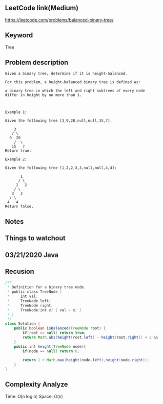 ## LeetCode link(Medium)
https://leetcode.com/problems/balanced-binary-tree/

## Keyword
Tree

## Problem description
```
Given a binary tree, determine if it is height-balanced.

For this problem, a height-balanced binary tree is defined as:

a binary tree in which the left and right subtrees of every node differ in height by no more than 1.

 

Example 1:

Given the following tree [3,9,20,null,null,15,7]:

    3
   / \
  9  20
    /  \
   15   7
Return true.

Example 2:

Given the following tree [1,2,2,3,3,null,null,4,4]:

       1
      / \
     2   2
    / \
   3   3
  / \
 4   4
Return false.
```



## Notes


## Things to watchout

## 03/21/2020 Java
## Recusion
```java
/**
 * Definition for a binary tree node.
 * public class TreeNode {
 *     int val;
 *     TreeNode left;
 *     TreeNode right;
 *     TreeNode(int x) { val = x; }
 * }
 */
class Solution {
    public boolean isBalanced(TreeNode root) {
        if(root == null) return true;
        return Math.abs(height(root.left) - height(root.right)) < 2 && isBalanced(root.left) && isBalanced(root.right);
    }
    public int height(TreeNode node){
        if(node == null) return 0;
        
        return 1 + Math.max(height(node.left),height(node.right));
    }
}

```
## Complexity Analyze
Time: O(n log n)
Space: O(n)